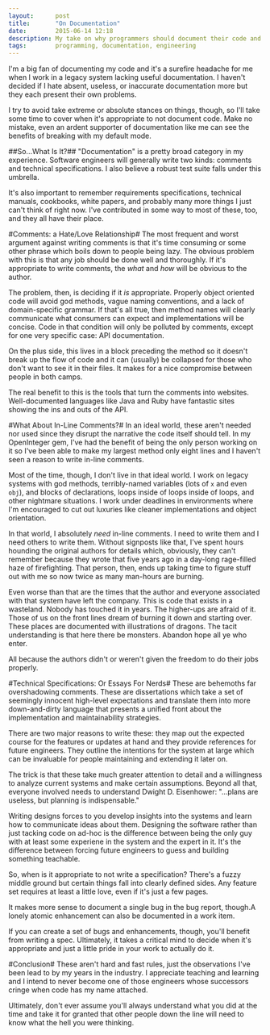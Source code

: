 ```yaml
---
layout:      post
title:       "On Documentation"
date:        2015-06-14 12:18
description: My take on why programmers should document their code and how to do it.
tags:        programming, documentation, engineering
---
```

I'm a big fan of documenting my code and it's a surefire headache for me when I work in a legacy system lacking useful documentation. I haven't decided if I hate absent, useless, or inaccurate documentation more but they each present their own problems.

I try to avoid take extreme or absolute stances on things, though, so I'll take some time to cover when it's appropriate to not document code. Make no mistake, even an ardent supporter of documentation like me can see the benefits of breaking with my default mode.

##So...What Is It?##
"Documentation" is a pretty broad category in my experience. Software engineers will generally write two kinds: comments and technical specifications. I also believe a robust test suite falls under this umbrella.

It's also important to remember requirements specifications, technical manuals, cookbooks, white papers, and probably many more things I just can't think of right now. I've contributed in some way to most of these, too, and they all have their place.

#Comments: a Hate/Love Relationship#
The most frequent and worst argument against writing comments is that it's time consuming or some other phrase which boils down to people being lazy. The obvious problem with this is that any job should be done well and thoroughly. If it's appropriate to write comments, the _what_ and _how_ will be obvious to the author.

The problem, then, is deciding if it _is_ appropriate. Properly object oriented code will avoid god methods, vague naming conventions, and a lack of domain-specific grammar. If that's all true, then method names will clearly communicate what consumers can expect and implementations will be concise. Code in that condition will only be polluted by comments, except for one very specific case: API documentation.

On the plus side, this lives in a block preceding the method so it doesn't break up the flow of code and it can (usually) be collapsed for those who don't want to see it in their files. It makes for a nice compromise between people in both camps.

The real benefit to this is the tools that turn the comments into websites. Well-documented languages like Java and Ruby have fantastic sites showing the ins and outs of the API.

#What About In-Line Comments?#
In an ideal world, these aren't needed nor used since they disrupt the narrative the code itself should tell. In my OpenInteger gem, I've had the benefit of being the only person working on it so I've been able to make my largest method only eight lines and I haven't seen a reason to write in-line comments.

Most of the time, though, I don't live in that ideal world. I work on legacy systems with god methods, terribly-named variables (lots of `x` and even `obj`), and blocks of declarations, loops inside of loops inside of loops, and other nightmare situations. I work under deadlines in environments where I'm encouraged to cut out luxuries like cleaner implementations and object orientation.

In that world, I absolutely _need_ in-line comments. I need to write them and I need others to write them. Without signposts like that, I've spent hours hounding the original authors for details which, obviously, they can't remember because they wrote that five years ago in a day-long rage-filled haze of firefighting. That person, then, ends up taking time to figure stuff out with me so now twice as many man-hours are burning.

Even worse than that are the times that the author and everyone associated with that system have left the company. This is code that exists in a wasteland. Nobody has touched it in years. The higher-ups are afraid of it. Those of us on the front lines dream of burning it down and starting over. These places are documented with illustrations of dragons. The tacit understanding is that here there be monsters. Abandon hope all ye who enter.

All because the authors didn't or weren't given the freedom to do their jobs properly.

#Technical Specifications: Or Essays For Nerds#
These are behemoths far overshadowing comments. These are dissertations which take a set of seemingly innocent high-level expectations and translate them into more down-and-dirty language that presents a unified front about the implementation and maintainability strategies.

There are two major reasons to write these: they map out the expected course for the features or updates at hand and they provide references for future engineers. They outline the intentions for the system at large which can be invaluable for people maintaining and extending it later on.

The trick is that these take much greater attention to detail and a willingness to analyze current systems and make certain assumptions. Beyond all that, everyone involved needs to understand Dwight D. Eisenhower: "...plans are useless, but planning is indispensable."

Writing designs forces to you develop insights into the systems and learn how to communicate ideas about them. Designing the software rather than just tacking code on ad-hoc is the difference between being the only guy with at least some experiene in the system and the expert in it. It's the difference between forcing future engineers to guess and building something teachable.

So, when is it appropriate to not write a specification? There's a fuzzy middle ground but certain things fall into clearly defined sides. Any feature set requires at least a little love, even if it's just a few pages.

It makes more sense to document a single bug in the bug report, though.A lonely atomic enhancement can also be documented in a work item.

If you can create a set of bugs and enhancements, though, you'll benefit from writing a spec. Ultimately, it takes a critical mind to decide when it's appropriate and just a little pride in your work to actually do it.

#Conclusion#
These aren't hard and fast rules, just the observations I've been lead to by my years in the industry. I appreciate teaching and learning and I intend to never become one of those engineers whose successors cringe when code has my name attached.

Ultimately, don't ever assume you'll always understand what you did at the time and take it for granted that other people down the line will need to know what the hell you were thinking.
